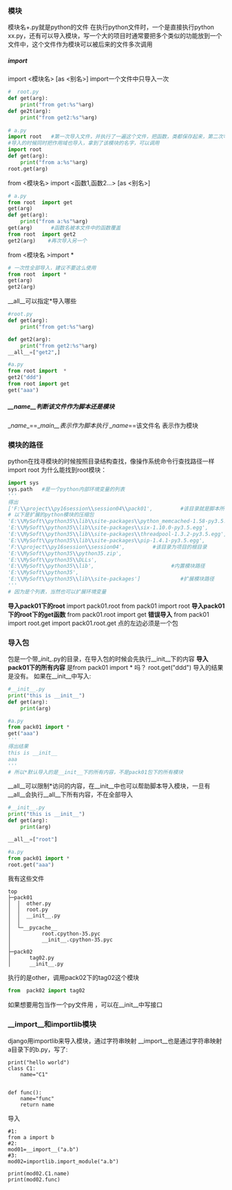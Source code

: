 ### 模块
模块名+.py就是python的文件
在执行python文件时，一个是直接执行python xx.py，还有可以导入模块，写一个大的项目时通常要把多个类似的功能放到一个文件中，这个文件作为模块可以被后来的文件多次调用

##### import
import <模块名> [as <别名>]
import一个文件中只导入一次
``` python
#  root.py
def get(arg):
    print("from get:%s"%arg)
def ge2t(arg):
    print("from get2:%s"%arg)
		
# a.py
import root   #第一次导入文件，并执行了一遍这个文件，把函数，类都保存起来，第二次导入时不在执行
#导入的时候同时把作用域也导入，拿到了该模块的名字，可以调用
import root
def get(arg):
    print("from a:%s"%arg)
root.get(arg)
```

from <模块名> import <函数1,函数2...> [as  <别名>]

``` python
# a.py
from root  import get
get(arg)
def get(arg):
    print("from a:%s"%arg)
get(arg)      #函数名被本文件中的函数覆盖
from root  import get2
get2(arg)    #再次导入另一个
```
from <模块名 >import \*
``` python
# 一次性全部导入，建议不要这么使用
from root  import *
get(arg)
get2(arg)
```
\__all__可以指定*导入哪些
```python
#root.py
def get(arg):
    print("from get:%s"%arg)

def get2(arg):
    print("from get2:%s"%arg)
__all__=["get2",]

#a.py
from root import  *
get2("ddd")
from root import get
get("aaa")
```

##### __name__判断该文件作为脚本还是模块
\__name__==__main__表示作为脚本执行
\__name__==该文件名 表示作为模块

### 模块的路径
python在找寻模块的时候按照目录结构查找，像操作系统命令行查找路径一样
import root 为什么能找到root模块：
```python
import sys
sys.path   #是一个python内部环境变量的列表
'''
得出
['F:\\project\\py16session\\session04\\pack01',         #该目录就是脚本所在的目录 ，在它同级下面的模块当然第一时间就能照出来
# 以下是扩展的python模块的压缩包
'E:\\MySoft\\python35\\lib\\site-packages\\python_memcached-1.58-py3.5.egg', 
'E:\\MySoft\\python35\\lib\\site-packages\\six-1.10.0-py3.5.egg', 
'E:\\MySoft\\python35\\lib\\site-packages\\threadpool-1.3.2-py3.5.egg', 
'E:\\MySoft\\python35\\lib\\site-packages\\pip-1.4.1-py3.5.egg', 
'F:\\project\\py16session\\session04',         #该目录为项目的根目录
'E:\\MySoft\\python35\\python35.zip', 
'E:\\MySoft\\python35\\DLLs', 
'E:\\MySoft\\python35\\lib',                         #内置模块路径
'E:\\MySoft\\python35',
'E:\\MySoft\\python35\\lib\\site-packages']             #扩展模块路径
'''
# 因为是个列表，当然也可以扩展环境变量
```
**导入pack01下的root**
import pack01.root
from pack01 import root
**导入pack01下的root下的get函数**
from pack01.root import get
**错误导入**
from pack01 import root.get
import pack01.root.get
点的左边必须是一个包

### 导入包
包是一个带\__init\__.py的目录，在导入包的时候会先执行\__init\__下的内容
**导入pack01下的所有内容**
是from pack01 import * 吗？
root.get("ddd")
导入的结果是没有。
如果在\__init\__中写入:
```python
#__init__.py
print("this is __init__")
def get(arg):
    print(arg)

#a.py
from pack01 import *
get("aaa")
'''
得出结果
this is __init__
aaa
'''
# 所以*默认导入的是__init__下的所有内容，不是pack01包下的所有模块
```
\__all\__可以限制\*访问的内容，在\__init\__中也可以帮助脚本导入模块，一旦有\__all\__会执行\__all\__下所有内容，不在全部导入
```  python
#__init__.py
print("this is __init__")
def get(arg):
    print(arg)

__all__=["root"]

#a.py
from pack01 import *
root.get("aaa")
```
我有这些文件
```
top
├─pack01
│  │  other.py
│  │  root.py
│  │  __init__.py
│  │
│  └─__pycache__
│          root.cpython-35.pyc
│          __init__.cpython-35.pyc
│
├─pack02
│      tag02.py
│      __init__.py
```
执行的是other，调用pack02下的tag02这个模块
```python
from  pack02 import tag02

```
如果想要用包当作一个py文件用 ，可以在\_\_init\_\_中写接口




### __import__和importlib模块
django用importlib来导入模块，通过字符串映射
__import__也是通过字符串映射
a目录下的b.py，写了:
```
print("hello world")
class C1:
    name="C1"


def func():
    name="func"
    return name
```
导入
```
#1:
from a import b
#2:
mod01=__import__("a.b")
#3:
mod02=importlib.import_module("a.b")

print(mod02.C1.name)
print(mod02.func)
```







